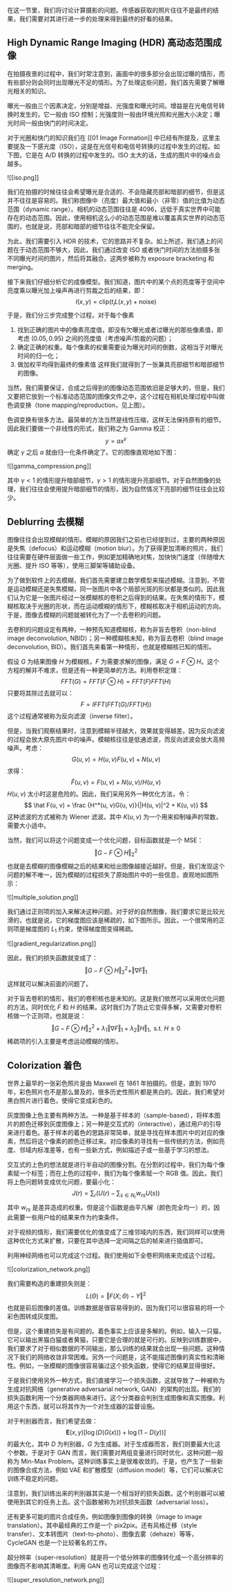 在这一节里，我们将讨论计算摄影的问题。传感器获取的照片往往不是最终的结果，我们需要对其进行进一步的处理来得到最终的好看的结果。

## High Dynamic Range Imaging (HDR) 高动态范围成像

在拍摄夜景的过程中，我们时常注意到，画面中的很多部分会出现过曝的情形，而有些部分则会同时出现曝光不足的情形。为了处理这些问题，我们首先需要了解曝光相关的知识。

曝光一般由三个因素决定，分别是增益、光强度和曝光时间。增益是在光电信号转换时发生的，它一般由 ISO 控制；光强度则一般由环境光照和光圈大小决定；曝光时间一般由快门的时间决定。

对于光圈和快门的知识我们在 [[01 Image Formation]] 中已经有所提及，这里主要提及一下感光度（ISO），这是在光信号和电信号转换的过程中发生的过程。如下图，它是在 A/D 转换的过程中发生的。ISO 太大的话，生成的图片中的噪点会越多。

![[iso.png]]

我们在拍摄的时候往往会希望曝光是合适的、不会隐藏亮部和暗部的细节，但是这并不往往是容易的。我们称图像中（亮度）最大值和最小（非零）值的比值为动态范围（dynamic range）。相机的动态范围往往是 4096，远低于真实世界中可能存在的动态范围。因此，使用相机这么小的动态范围是难以覆盖真实世界的动态范围的，也就是说，亮部和暗部的细节往往不能完全保留。

为此，我们需要引入 HDR 的技术，它的思路并不复杂。如上所述，我们遇上的问题在于动态范围不够大，因此，我们通过改变 ISO 或者快门时间的方法拍摄多张不同曝光时间的图片，然后将其融合。这两步被称为 exposure bracketing 和 merging。

接下来我们仔细分析它的成像模型。我们知道，图片中的某个点的亮度等于空间中亮度乘以曝光加上噪声再进行剪裁之后的结果，即：
$$
I(x, y) = \mathrm{clip}(t_iL(x, y) + \mathrm{noise})
$$
于是，我们分三步完成整个过程，对于每个像素
1. 找到正确的图片中的像素亮度值，即没有欠曝光或者过曝光的那些像素值，即考虑 $(0.05, 0.95)$ 之间的亮度值（考虑噪声/剪裁的问题）；
2. 确定正确的权重。每个像素的权重需要设为曝光时间的倒数，这相当于对曝光时间的归一化；
3. 做加权平均得到最终的像素值
这样我们就得到了一张兼具亮部细节和暗部细节的图像。

当然，我们需要保证，合成之后得到的图像动态范围依旧是足够大的，但是，我们又要把它放到一个标准动态范围的图像文件之中，这个过程在相机处理过程中叫做色调变换（tone mapping/reproduction，见上图）。

色调变换有很多方法。最简单的方法当然是线性压缩，这样无法保持原有的细节。因此我们要做一个非线性的形式，我们称之为 Gamma 校正：
$$
y = ax^\gamma
$$
确定 $\gamma$ 之后 $a$ 就由归一化条件确定了。它的图像直观地如下图：

![[gamma_compression.png]]

其中 $\gamma < 1$ 的情形提升暗部细节，$\gamma > 1$ 的情形提升亮部细节。对于自然图像的处理，我们往往会使用提升暗部细节的情形，因为自然情况下亮部的细节往往会比较少。

## Deblurring 去模糊

图像往往会出现模糊的情形。模糊的原因我们之前也已经提到过，主要的两种原因是失焦（defocus）和运动模糊（motion blur）。为了获得更加清晰的照片，我们往往需要在硬件层面做一些工作，例如更加精确地对焦，加快快门速度（伴随增大光圈、提升 ISO 等等），使用三脚架等辅助设备。

为了做到软件上的去模糊，我们首先需要建立数学模型来描述模糊。注意到，不管是运动模糊还是失焦模糊，同一张图片中各个局部光斑的形状都是类似的。因此我们认为它是一张图片经过一张模糊核的卷积之后得到的结果。在失焦的情形下，模糊核取决于光圈的形状，而在运动模糊的情形下，模糊核取决于相机运动的方向。于是，图像去模糊的问题就被转化为了一个去卷积的问题。

去卷积的问题设定有两种，一种预先知道模糊核，称为非盲去卷积（non-blind image deconvolution, NBID）；另一种模糊核未知，称为盲去卷积（blind image deconvolution, BID）。我们首先来看第一种情形，也就是模糊核已知的情形。

假设 $G$ 为结果图像 $H$ 为模糊核，$F$ 为需要求解的图像，满足 $G = F \otimes H$。这个方程的解并不难求，但是还有一种更简单的方法。利用卷积定理：
$$
FFT(G) = FFT(F \otimes H) = FFT(F)FFT(H)
$$
只要将其除过去就可以：
$$
F = IFFT(FFT(G) / FFT(H))
$$
这个过程通常被称为反向滤波（inverse filter）。

但是，当我们观察结果时，注意到模糊半径越大，效果就变得越差。因为反向滤波的过程会放大原先图片中的噪声。模糊核往往是低通滤波，而反向滤波会放大高频噪声。考虑：
$$
G(u, v) = H(u, v)F(u, v) + N(u, v)
$$
求得：
$$
\hat F(u, v) = F(u, v) + N(u, v) / H(u, v)
$$
$H(u, v)$ 太小时这是危险的。因此，我们采用另外一种优化方法，令：
$$
\hat F(u, v) = \frac {H^*(u, v)G(u, v)}{|H(u, v)|^2 + K(u, v)}
$$
这种滤波的方式被称为 Wiener 滤波。其中 $K(u, v)$ 为一个用来抑制噪声的常数，需要大小适中。

当然，我们可以将这个问题变成一个优化问题，目标函数就是一个 MSE：
$$
\Vert G - F \otimes H\Vert_2^2
$$
也就是去模糊的图像模糊之后的结果和给出图像越接近越好。但是，我们发现这个问题的解不唯一，因为模糊的过程损失了原始图片中的一些信息，直观地如图所示：

![[multiple_solution.png]]

我们通过正则项的加入来解决这种问题。对于好的自然图像，我们要求它是比较光滑的，也就是说，它的梯度图应该是稀疏的，如下图所示。因此，一个很常用的正则项是梯度图的 $L_1$ 约束，使得梯度图变得稀疏。 

![[gradient_regularization.png]]

因此，我们的损失函数就变成了：
$$
\Vert G - F \otimes H \Vert_2^2 + \Vert\nabla F\Vert_1
$$
这样就可以解决前面的问题了。

对于盲去卷积的情形，我们的卷积核也是未知的。这是我们依然可以采用优化问题的方法，同时优化 $F$ 和 $H$ 的结果。这时我们为了防止它变得多解，又需要对卷积核做一个正则项，也就是说：
$$
\Vert G - F \otimes H \Vert_2^2 + \lambda_1\Vert\nabla F\Vert_1 + \lambda_2 \Vert H\Vert_1, \mathrm{\ s.t.\ } H \geqslant 0
$$
稀疏项的引入主要是考虑运动模糊的情形。

## Colorization 着色

世界上最早的一张彩色照片是由 Maxwell 在 1861 年拍摄的。但是，直到 1970 年，彩色照片也不是那么普及的，很多历史性照片都是黑白的。因此，我们希望对黑白照片进行着色，使得它变成彩色的。

灰度图像上色主要有两种方法。一种是基于样本的（sample-based），将样本图片的颜色迁移到灰度图像上；另一种是交互式的（interactive），通过用户的引导来进行着色。基于样本的着色的思路非常简单，就是寻找在样本图片中的对应的像素，然后将这个像素的颜色迁移过来。对应像素的寻找有一些传统的方法，例如亮度、邻域内标准差等，也有一些新方式，例如描述子或一些基于学习的想法。

交互式的上色的想法就是进行半自动的图像分割。在分割的过程中，我们为每个像素赋一个标签；而在上色的过程中，我们为每个像素赋一个 RGB 值。因此，我们将上色问题转变成优化问题，要最小化：
$$
J(r) = \sum_r(U(r) - \sum_{s \in N_r} w_{rs}U(s))
$$
其中 $w_{rs}$ 是差异造成的权重。但是这个函数是由平凡解（颜色完全均一）的，因此需要一些用户给的结果来作为约束条件。

对于视频的情形，我们需要优化的值变成了三维邻域内的东西，我们同样可以使用这种优化方式来扩散，只要在其中选择一定间隔之后的帧来进行插值即可。

利用神经网络也可以完成这个过程。我们使用如下全卷积网络来完成这个过程。

![[colorization_network.png]]

我们需要构造的重建损失则是：
$$
L(\Theta) = \Vert F(X; \Theta) - Y \Vert^2
$$
也就是前后图像的差值。训练数据是很容易得到的，因为我们可以很容易的将一个彩色图转成灰度图。

但是，这个重建损失是有问题的。着色事实上应该是多解的。例如，输入一只猫，它可以输出黑猫白猫或者黄猫，只要它是合理的就是可行的。反映到训练数据中，我们要求了对于相似数据的不同输出，那么训练的结果就会出现一些问题。这种情况下我们的网络收敛非常困难。另外一个问题是，这不能描述图像的真实性和清晰性。例如，一张模糊的图像很容易骗过这个损失函数，使得它的结果显得很好。

于是我们使用另外一种方式，我们直接学习一个损失函数，这就导致了一种被称为生成对抗网络（generative adversarial network, GAN）的架构的出现。我们的损失函数利用一个分类器网络来进行。这个分类器会判别生成图像和真实图像。利用这个东西，就可以将其作为一个对生成器的监督设施。

对于判别器而言，我们希望去做：
$$
\mathbf{E}(x, y) [\log(D(G(x))) + \log(1-D(y))]
$$
的最大化，其中 $D$ 为判别器，$G$ 为生成器。对于生成器而言，我们则要最大化这个参数。于是对于 GAN 而言，我们需要对两组变量进行同时优化，这种问题一般称为 Min-Max Problem。这种训练事实上是很难收敛的。于是，也产生了一些新的图像合成方法，例如 VAE 和扩散模型（diffusion model）等，它们可以解决它训练不稳定的问题。

注意到，我们训练出来的判别器其实是一个相当好的损失函数。这个判别器可以被使用到其它的任务上去。这个函数被称为对抗损失函数（adversarial loss）。

还有更多可能的图片合成任务。例如图像到图像的转换（image to image translation）。其中最经典的工作是一个 pix2pix。还有风格迁移（style transfer）、文本转图片（text-to-photo）、图像去雾（dehaze）等等，CycleGAN 也是一个比较著名的工作。

超分辨率（super-resolution）就是将一个低分辨率的图像转化成一个高分辨率的图像而不影响其清晰度。利用 GAN 也可以完成这个过程：

![[super_resolution_network.png]]

